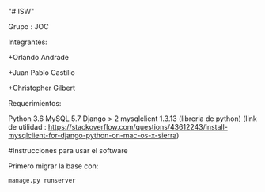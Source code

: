 "# ISW"

Grupo : JOC

Integrantes:

  +Orlando Andrade
  
  +Juan Pablo Castillo
  
  +Christopher Gilbert

Requerimientos:

  Python 3.6
  MySQL 5.7
  Django > 2
  mysqlclient 1.3.13 (libreria de python) (link de utilidad : https://stackoverflow.com/questions/43612243/install-mysqlclient-for-django-python-on-mac-os-x-sierra)

#Instrucciones para usar el software

Primero migrar la base con:

    manage.py runserver
